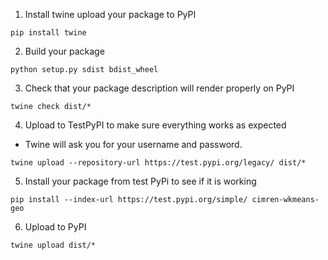 1. Install twine upload your package to PyPI
```
pip install twine
```

2. Build your package
```
python setup.py sdist bdist_wheel
```

3. Check that your package description will render properly on PyPI
```
twine check dist/*
```

4. Upload to TestPyPI to make sure everything works as expected
- Twine will ask you for your username and password.
```
twine upload --repository-url https://test.pypi.org/legacy/ dist/*
```

5. Install your package from test PyPi to see if it is working
```
pip install --index-url https://test.pypi.org/simple/ cimren-wkmeans-geo
```

6. Upload to PyPI
```
twine upload dist/*
```

